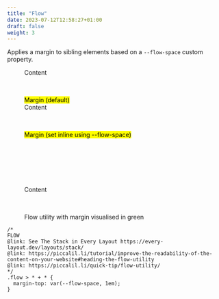 ```yaml
---
title: "Flow"
date: 2023-07-12T12:58:27+01:00
draft: false
weight: 3
---
```


Applies a margin to sibling elements based on a `--flow-space` custom property.

<figure>
  <div class="demo">
    <div class="container" style="height: 4rem;">Content</div>
    <div class="margin"><mark>Margin (default)</mark></div>
    <div class="container" style="height: 4rem;">Content</div>
    <div class="margin" style="height: 8rem;"><mark>Margin (set inline using --flow-space)</mark></div>
    <div class="container" style="height: 4rem;">Content</div>
  </div>
  <figcaption>Flow utility with margin visualised in green</figcaption>
</figure>

```
/*
FLOW
@link: See The Stack in Every Layout https://every-layout.dev/layouts/stack/
@link: https://piccalil.li/tutorial/improve-the-readability-of-the-content-on-your-website#heading-the-flow-utility
@link: https://piccalil.li/quick-tip/flow-utility/
*/
.flow > * + * {
  margin-top: var(--flow-space, 1em);
}
```